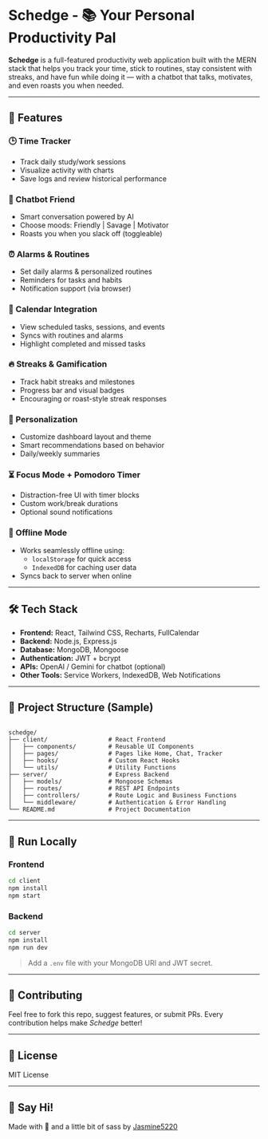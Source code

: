 # Schedge - 📚 Your Personal Productivity Pal

**Schedge** is a full-featured productivity web application built with the MERN stack that helps you track your time, stick to routines, stay consistent with streaks, and have fun while doing it — with a chatbot that talks, motivates, and even roasts you when needed.

---

## 🚀 Features

### 🕒 Time Tracker
- Track daily study/work sessions
- Visualize activity with charts
- Save logs and review historical performance

### 🧠 Chatbot Friend
- Smart conversation powered by AI
- Choose moods: Friendly | Savage | Motivator
- Roasts you when you slack off (toggleable)

### ⏰ Alarms & Routines
- Set daily alarms & personalized routines
- Reminders for tasks and habits
- Notification support (via browser)

### 📅 Calendar Integration
- View scheduled tasks, sessions, and events
- Syncs with routines and alarms
- Highlight completed and missed tasks

### 🔥 Streaks & Gamification
- Track habit streaks and milestones
- Progress bar and visual badges
- Encouraging or roast-style streak responses

### 🎨 Personalization
- Customize dashboard layout and theme
- Smart recommendations based on behavior
- Daily/weekly summaries

### ⏳ Focus Mode + Pomodoro Timer
- Distraction-free UI with timer blocks
- Custom work/break durations
- Optional sound notifications

### 📶 Offline Mode
- Works seamlessly offline using:
  - `localStorage` for quick access
  - `IndexedDB` for caching user data
- Syncs back to server when online

---

## 🛠 Tech Stack

- **Frontend:** React, Tailwind CSS, Recharts, FullCalendar
- **Backend:** Node.js, Express.js
- **Database:** MongoDB, Mongoose
- **Authentication:** JWT + bcrypt
- **APIs:** OpenAI / Gemini for chatbot (optional)
- **Other Tools:** Service Workers, IndexedDB, Web Notifications

---

## 📁 Project Structure (Sample)
```

schedge/
├── client/                 # React Frontend
│   ├── components/         # Reusable UI Components
│   ├── pages/              # Pages like Home, Chat, Tracker
│   ├── hooks/              # Custom React Hooks
│   └── utils/              # Utility Functions
├── server/                 # Express Backend
│   ├── models/             # Mongoose Schemas
│   ├── routes/             # REST API Endpoints
│   ├── controllers/        # Route Logic and Business Functions
│   └── middleware/         # Authentication & Error Handling
└── README.md               # Project Documentation

```
---

## 🧪 Run Locally

### Frontend
```bash
cd client
npm install
npm start
````

### Backend

```bash
cd server
npm install
npm run dev
```

> Add a `.env` file with your MongoDB URI and JWT secret.

---

## 🙌 Contributing
Feel free to fork this repo, suggest features, or submit PRs. Every contribution helps make *Schedge* better!

---

## 📄 License

MIT License

---

## 💬 Say Hi!

Made with 💙 and a little bit of sass by [Jasmine5220](https://github.com/Jasmine5220)
